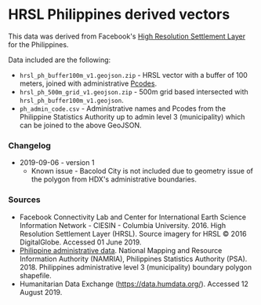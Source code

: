 # HRSL Philippines derived vectors

This data was derived from Facebook's [High Resolution Settlement Layer](https://ai.facebook.com/blog/mapping-the-world-to-help-aid-workers-with-weakly-semi-supervised-learning/) for the Philippines.

Data included are the following:

* `hrsl_ph_buffer100m_v1.geojson.zip` - HRSL vector with a buffer of 100 meters, joined with administrative [Pcodes](https://www.humanitarianresponse.info/en/help/cod-pcodes-use-hrinfo).
* `hrsl_ph_500m_grid_v1.geojson.zip` - 500m grid based intersected with `hrsl_ph_buffer100m_v1.geojson`.
* `ph_admin_code.csv` - Administrative names and Pcodes from the Philippine Statistics Authority up to admin level 3 (municipality) which can be joined to the above GeoJSON.
 
### Changelog

* 2019-09-06 - version 1
  * Known issue - Bacolod City is not included due to geometry issue of the polygon from HDX's administrative boundaries.

### Sources
* Facebook Connectivity Lab and Center for International Earth Science Information Network - CIESIN - Columbia University. 2016. High Resolution Settlement Layer (HRSL). Source imagery for HRSL © 2016 DigitalGlobe. Accessed 01 June 2019.
* [Philippine administrative data](https://data.humdata.org/dataset/philippines-administrative-levels-0-to-3). National Mapping and Resource Information Authority (NAMRIA), Philippines Statistics Authority (PSA). 2018. Philippines administrative level 3 (municipality) boundary polygon shapefile.
* Humanitarian Data Exchange (https://data.humdata.org/). Accessed 12 August 2019.

